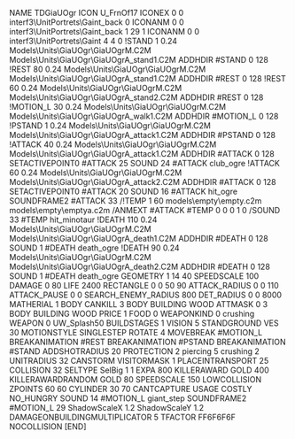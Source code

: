 NAME TDGiaUOgr
ICON U_FrnOf17
ICONEX 0 0 interf3\UnitPortrets\Gaint_back 0
ICONANM 0 0 interf3\UnitPortrets\Gaint_back 1 29 1
ICONANM 0 0 interf3\UnitPortrets\Gaint 4 4 0
!STAND          1 0.24  Models\Units\GiaUOgr\GiaUOgrM.C2M Models\Units\GiaUOgr\GiaUOgrA_stand1.C2M
ADDHDIR #STAND 0 128
!REST          80 0.24  Models\Units\GiaUOgr\GiaUOgrM.C2M Models\Units\GiaUOgr\GiaUOgrA_stand1.C2M
ADDHDIR #REST 0 128
!REST          60 0.24  Models\Units\GiaUOgr\GiaUOgrM.C2M Models\Units\GiaUOgr\GiaUOgrA_stand2.C2M
ADDHDIR #REST 0 128
!MOTION_L      30 0.24  Models\Units\GiaUOgr\GiaUOgrM.C2M Models\Units\GiaUOgr\GiaUOgrA_walk1.C2M
ADDHDIR #MOTION_L 0 128
!PSTAND        1  0.24  Models\Units\GiaUOgr\GiaUOgrM.C2M Models\Units\GiaUOgr\GiaUOgrA_attack1.C2M
ADDHDIR #PSTAND 0 128 
!ATTACK        40 0.24  Models\Units\GiaUOgr\GiaUOgrM.C2M Models\Units\GiaUOgr\GiaUOgrA_attack1.C2M
ADDHDIR #ATTACK 0 128
SETACTIVEPOINT0 #ATTACK 25
SOUND 24 #ATTACK club_ogre
!ATTACK        60 0.24  Models\Units\GiaUOgr\GiaUOgrM.C2M Models\Units\GiaUOgr\GiaUOgrA_attack2.C2M
ADDHDIR #ATTACK 0 128
SETACTIVEPOINT0 #ATTACK 20
SOUND 16 #ATTACK hit_ogre
SOUNDFRAME2 #ATTACK 33
/!TEMP  1 60 models\empty\empty.c2m models\empty\emptya.c2m
/ANMEXT #ATTACK #TEMP 0 0 0 1 0
/SOUND 33 #TEMP hit_minotaur
!DEATH         110 0.24  Models\Units\GiaUOgr\GiaUOgrM.C2M Models\Units\GiaUOgr\GiaUOgrA_death1.C2M
ADDHDIR #DEATH 0 128
SOUND 1 #DEATH death_ogre
!DEATH         90 0.24  Models\Units\GiaUOgr\GiaUOgrM.C2M Models\Units\GiaUOgr\GiaUOgrA_death2.C2M
ADDHDIR #DEATH 0 128
SOUND 1 #DEATH death_ogre
GEOMETRY 1 14 40
SPEEDSCALE 100
DAMAGE   0 80
LIFE     2400
RECTANGLE 0 0 50 90
ATTACK_RADIUS 0 0 110
ATTACK_PAUSE 0 0
SEARCH_ENEMY_RADIUS 800
DET_RADIUS 0 0 8000
MATHERIAL 1 BODY
CANKILL 3 BODY BUILDING WOOD 
ATTMASK 0 3 BODY BUILDING WOOD
PRICE 1 FOOD 0
WEAPONKIND 0 crushing
WEAPON 0 UW_Splash50
BUILDSTAGES 1
VISION 5
STANDGROUND
VES 30
MOTIONSTYLE SINGLESTEP
ROTATE 4
MOVEBREAK #MOTION_L
BREAKANIMATION #REST
BREAKANIMATION #PSTAND
BREAKANIMATION #STAND
ADDSHOTRADIUS 20
PROTECTION 2 piercing 5 crushing 2
UNITRADIUS 32
CANSTORM
VISITORMASK 1
PLACEINTRANSPORT 25
COLLISION 32
SELTYPE SelBig 1 1
EXPA 800
KILLERAWARD             GOLD 400
KILLERAWARDRANDOM       GOLD 80
SPEEDSCALE 150
LOWCOLLISION
ZPOINTS 60 60
CYLINDER 30 70
CANTCAPTURE
USAGE COSTLY
NO_HUNGRY
SOUND 14 #MOTION_L giant_step
SOUNDFRAME2 #MOTION_L 29
ShadowScaleX 1.2
ShadowScaleY 1.2
DAMAGEONBUILDINGMULTIPLICATOR 5
TFACTOR FF6F6F6F
NOCOLLISION
[END]
